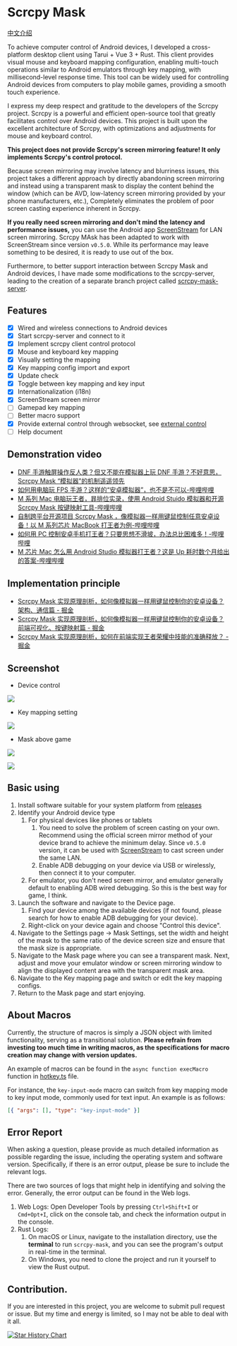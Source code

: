 # Scrcpy Mask

[中文介绍](./README-zh.md)

To achieve computer control of Android devices, I developed a cross-platform desktop client using Tarui + Vue 3 + Rust. This client provides visual mouse and keyboard mapping configuration, enabling multi-touch operations similar to Android emulators through key mapping, with millisecond-level response time. This tool can be widely used for controlling Android devices from computers to play mobile games, providing a smooth touch experience.

I express my deep respect and gratitude to the developers of the Scrcpy project. Scrcpy is a powerful and efficient open-source tool that greatly facilitates control over Android devices. This project is built upon the excellent architecture of Scrcpy, with optimizations and adjustments for mouse and keyboard control.

**This project does not provide Scrcpy's screen mirroring feature! It only implements Scrcpy's control protocol.**

Because screen mirroring may involve latency and blurriness issues, this project takes a different approach by directly abandoning screen mirroring and instead using a transparent mask to display the content behind the window (which can be AVD, low-latency screen mirroring provided by your phone manufacturers, etc.), Completely eliminates the problem of poor screen casting experience inherent in Scrcpy.

**If you really need screen mirroring and don't mind the latency and performance issues,** you can use the Android app [ScreenStream](https://github.com/dkrivoruchko/ScreenStream) for LAN screen mirroring. Scrcpy MAsk has been adapted to work with ScreenStream since version `v0.5.0`. While its performance may leave something to be desired, it is ready to use out of the box.

Furthermore, to better support interaction between Scrcpy Mask and Android devices, I have made some modifications to the scrcpy-server, leading to the creation of a separate branch project called [scrcpy-mask-server](https://github.com/AkiChase/scrcpy-mask-server).

## Features

- [x] Wired and wireless connections to Android devices
- [x] Start scrcpy-server and connect to it
- [x] Implement scrcpy client control protocol
- [x] Mouse and keyboard key mapping
- [x] Visually setting the mapping
- [x] Key mapping config import and export
- [x] Update check
- [x] Toggle between key mapping and key input
- [x] Internationalization (i18n)
- [x] ScreenStream screen mirror
- [ ] Gamepad key mapping
- [ ] Better macro support
- [x] Provide external control through websocket, see [external control](https://github.com/AkiChase/scrcpy-mask-external-control)
- [ ] Help document

## Demonstration video

- [DNF 手游触屏操作反人类？但又不能在模拟器上玩 DNF 手游？不好意思，Scrcpy Mask “模拟器”的机制遥遥领先](https://www.bilibili.com/video/BV17U411Z7cN/?share_source=copy_web&vd_source=36923115230d8a46ae8b587fc5348e6e)
- [如何用电脑玩 FPS 手游？这样的“安卓模拟器”，也不是不可以-哔哩哔哩](https://www.bilibili.com/video/BV1EU411Z7TC/?share_source=copy_web&vd_source=36923115230d8a46ae8b587fc5348e6e)
- [M 系列 Mac 电脑玩王者，暃排位实录，使用 Android Stuido 模拟器和开源 Scrcpy Mask 按键映射工具-哔哩哔哩](https://b23.tv/q6iDW1w)
- [自制跨平台开源项目 Scrcpy Mask ，像模拟器一样用键鼠控制任意安卓设备！以 M 系列芯片 MacBook 打王者为例-哔哩哔哩](https://b23.tv/gqmriXr)
- [如何用 PC 控制安卓手机打王者？只要思想不滑坡，办法总比困难多！-哔哩哔哩](https://b23.tv/dmUOpff)
- [M 芯片 Mac 怎么用 Android Studio 模拟器打王者？这是 Up 耗时数个月给出的答案-哔哩哔哩](https://b23.tv/ckJgyK5)

## Implementation principle

- [Scrcpy Mask 实现原理剖析，如何像模拟器一样用键鼠控制你的安卓设备？架构、通信篇 - 掘金](https://juejin.cn/post/7366799820734939199)
- [Scrcpy Mask 实现原理剖析，如何像模拟器一样用键鼠控制你的安卓设备？前端可视化、按键映射篇 - 掘金](https://juejin.cn/post/7367620233140748299)
- [Scrcpy Mask 实现原理剖析，如何在前端实现王者荣耀中技能的准确释放？ - 掘金](https://juejin.cn/post/7367568884198047807)

## Screenshot

- Device control

![](https://pic.superbed.cc/item/6637190cf989f2fb975b6162.png)

- Key mapping setting

![](https://pic.superbed.cc/item/66371911f989f2fb975b62a3.png)

- Mask above game

![](https://pic.superbed.cc/item/66373c8cf989f2fb97679dfd.png)

![](https://pic.superbed.cc/item/6649cf0cfcada11d37c05b5e.jpg)

## Basic using

1. Install software suitable for your system platform from [releases](https://github.com/AkiChase/scrcpy-mask/releases)
2. Identify your Android device type
   1. For physical devices like phones or tablets
      1. You need to solve the problem of screen casting on your own. Recommend using the official screen mirror method of your device brand to achieve the minimum delay. Since `v0.5.0` version, it can be used with [ScreenStream](https://github.com/dkrivoruchko/ScreenStream) to cast screen under the same LAN.
      2. Enable ADB debugging on your device via USB or wirelessly, then connect it to your computer.
   2. For emulator, you don't need screen mirror, and emulator generally default to enabling ADB wired debugging. So this is the best way for game, I think.
3. Launch the software and navigate to the Device page.
   1. Find your device among the available devices (if not found, please search for how to enable ADB debugging for your device).
   2. Right-click on your device again and choose "Control this device".
4. Navigate to the Settings page -> Mask Settings, set the width and height of the mask to the same ratio of the device screen size and ensure that the mask size is appropriate.
5. Navigate to the Mask page where you can see a transparent mask. Next, adjust and move your emulator window or screen mirroring window to align the displayed content area with the transparent mask area.
6. Navigate to the Key mapping page and switch or edit the key mapping configs.
7. Return to the Mask page and start enjoying.

## About Macros

Currently, the structure of macros is simply a JSON object with limited functionality, serving as a transitional solution. **Please refrain from investing too much time in writing macros, as the specifications for macro creation may change with version updates.**

An example of macros can be found in the `async function execMacro` function in [hotkey.ts](https://github.com/AkiChase/scrcpy-mask/blob/master/src/hotkey.ts) file.

For instance, the `key-input-mode` macro can switch from key mapping mode to key input mode, commonly used for text input. An example is as follows:

```json
[{ "args": [], "type": "key-input-mode" }]
```

## Error Report

When asking a question, please provide as much detailed information as possible regarding the issue, including the operating system and software version. Specifically, if there is an error output, please be sure to include the relevant logs.

There are two sources of logs that might help in identifying and solving the error. Generally, the error output can be found in the Web logs.

1. Web Logs: Open Developer Tools by pressing `Ctrl+Shift+I` or `Cmd+Opt+I`, click on the console tab, and check the information output in the console.
2. Rust Logs:
   1. On macOS or Linux, navigate to the installation directory, use the **terminal** to run `scrcpy-mask`, and you can see the program's output in real-time in the terminal.
   2. On Windows, you need to clone the project and run it yourself to view the Rust output.

## Contribution.

If you are interested in this project, you are welcome to submit pull request or issue. But my time and energy is limited, so I may not be able to deal with it all.

[![Star History Chart](https://api.star-history.com/svg?repos=AkiChase/scrcpy-mask&type=Date)](https://star-history.com/#AkiChase/scrcpy-mask&Date)
